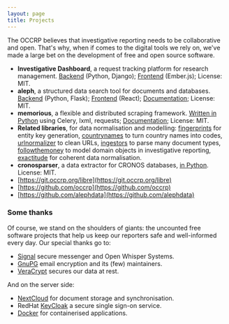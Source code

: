```yaml
---
layout: page
title: Projects
---
```


The OCCRP believes that investigative reporting needs to be collaborative and open.
That's why, when if comes to the digital tools we rely on, we've made a large bet
on the development of free and open source software. 

* **Investigative Dashboard**, a request tracking platform for research management.
  [Backend](https://github.com/occrp/id-backend) (Python, Django);
  [Frontend](https://github.com/occrp/id-frontend) (Ember.js); License: MIT.
* **aleph**, a structured data search tool for documents and databases.
  [Backend](https://github.com/alephdata/aleph) (Python, Flask);
  [Frontend](https://github.com/alephdata/aleph-ui) (React); 
  [Documentation](https://aleph.readthedocs.io/en/latest/);
  License: MIT.
* **memorious**, a flexible and distributed scraping framework.
  [Written in Python](https://github.com/alephdata/memorious) using Celery, lxml,
  requests; [Documentation](https://memorious.readthedocs.io/en/latest/); License: MIT.
* **Related libraries**, for data normalisation and modelling:
  [fingerprints](https://github.com/alephdata/fingerprints) for entity key generation,
  [countrynames](https://github.com/alephdata/countrynames) to turn country names into
  codes,
  [urlnormalizer](https://github.com/alephdata/urlnormalizer) to clean URLs,
  [ingestors](https://github.com/alephdata/ingestors) to parse many document types,
  [followthemoney](https://github.com/alephdata/followthemoney) to model domain objects
  in investigative reporting,
  [exactitude](https://github.com/alephdata/exactitude) for coherent data normalisation.
* **cronosparser**, a data extractor for CRONOS databases,
  [in Python](https://github.com/occrp/cronosparser). License: MIT.
* [https://git.occrp.org/libre](https://git.occrp.org/libre)
* [https://github.com/occrp](https://github.com/occrp)
* [https://github.com/alephdata](https://github.com/alephdata)


### Some thanks

Of course, we stand on the shoulders of giants: the uncounted free software projects
that help us keep our reporters safe and well-informed every day. Our special thanks
go to:

* [Signal](https://signal.org/) secure messenger and Open Whisper Systems.
* [GnuPG](https://gnupg.org/) email encryption and its (few) maintainers.
* [VeraCrypt](https://veracrypt.codeplex.com/) secures our data at rest.

And on the server side:

* [NextCloud](https://nextcloud.com/) for document storage and synchronisation.
* RedHat [KeyCloak](http://www.keycloak.org/) a secure single sign-on service.
* [Docker](https://www.docker.com/) for containerised applications.